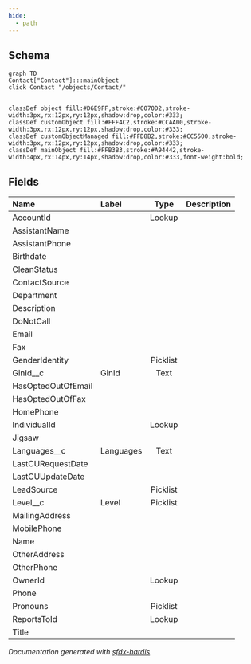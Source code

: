 ```yaml
---
hide:
  - path
---
```



## Schema

```mermaid
graph TD
Contact["Contact"]:::mainObject
click Contact "/objects/Contact/"


classDef object fill:#D6E9FF,stroke:#0070D2,stroke-width:3px,rx:12px,ry:12px,shadow:drop,color:#333;
classDef customObject fill:#FFF4C2,stroke:#CCAA00,stroke-width:3px,rx:12px,ry:12px,shadow:drop,color:#333;
classDef customObjectManaged fill:#FFD8B2,stroke:#CC5500,stroke-width:3px,rx:12px,ry:12px,shadow:drop,color:#333;
classDef mainObject fill:#FFB3B3,stroke:#A94442,stroke-width:4px,rx:14px,ry:14px,shadow:drop,color:#333,font-weight:bold;

```


<!-- Object description -->

## Fields

| Name      | Label | Type | Description |
| :-------- | :---- | :--: | :---------- | 
| AccountId |  | Lookup | <!-- --> |
| AssistantName |  |  | <!-- --> |
| AssistantPhone |  |  | <!-- --> |
| Birthdate |  |  | <!-- --> |
| CleanStatus |  |  | <!-- --> |
| ContactSource |  |  | <!-- --> |
| Department |  |  | <!-- --> |
| Description |  |  | <!-- --> |
| DoNotCall |  |  | <!-- --> |
| Email |  |  | <!-- --> |
| Fax |  |  | <!-- --> |
| GenderIdentity |  | Picklist | <!-- --> |
| GinId__c | GinId | Text | <!-- --> |
| HasOptedOutOfEmail |  |  | <!-- --> |
| HasOptedOutOfFax |  |  | <!-- --> |
| HomePhone |  |  | <!-- --> |
| IndividualId |  | Lookup | <!-- --> |
| Jigsaw |  |  | <!-- --> |
| Languages__c | Languages | Text | <!-- --> |
| LastCURequestDate |  |  | <!-- --> |
| LastCUUpdateDate |  |  | <!-- --> |
| LeadSource |  | Picklist | <!-- --> |
| Level__c | Level | Picklist | <!-- --> |
| MailingAddress |  |  | <!-- --> |
| MobilePhone |  |  | <!-- --> |
| Name |  |  | <!-- --> |
| OtherAddress |  |  | <!-- --> |
| OtherPhone |  |  | <!-- --> |
| OwnerId |  | Lookup | <!-- --> |
| Phone |  |  | <!-- --> |
| Pronouns |  | Picklist | <!-- --> |
| ReportsToId |  | Lookup | <!-- --> |
| Title |  |  | <!-- --> |












_Documentation generated with [sfdx-hardis](https://sfdx-hardis.cloudity.com)_
